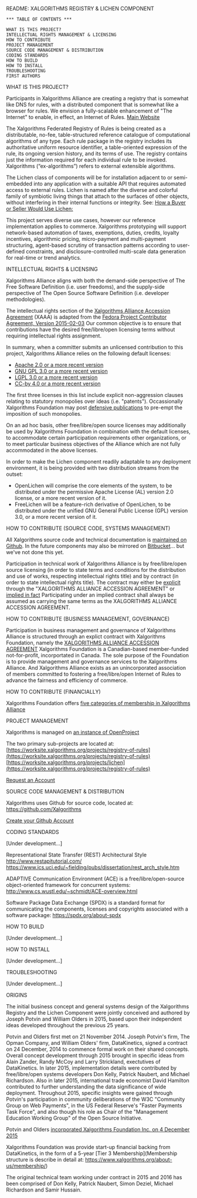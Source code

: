 README: XALGORITHMS REGISTRY & LICHEN COMPONENT

    *** TABLE OF CONTENTS ***

    WHAT IS THIS PROJECT?
    INTELLECTUAL RIGHTS MANAGEMENT & LICENSING
    HOW TO CONTRIBUTE
    PROJECT MANAGEMENT
    SOURCE CODE MANAGEMENT & DISTRIBUTION
    CODING STANDARDS
    HOW TO BUILD
    HOW TO INSTALL
    TROUBLESHOOTING
    FIRST AUTHORS


WHAT IS THIS PROJECT?

Participants in Xalgorithms Alliance are creating a registry that is somewhat like DNS for rules, with a distributed component that is somewhat like a browser for rules. We envision a fully-scalable enhancement of "The Internet" to enable, in effect, an Internet of Rules. [Main Website](https://www.xalgorithms.org/)

The Xalgorithms Federated Registry of Rules is being created as a distributable, no-fee, table-structured reference catalogue of computational algorithms of any type. Each rule package in the registry includes its authoritative uniform resource identifier, a table-oriented expression of the rule, its ongoing version history, and its terms of use. The registry contains just the information required for each individual rule to be invoked. Xalgorithms (“ex-algorithms”) refers to external extensible algorithms. 

The Lichen class of components will be for installation adjacent to or semi-embedded into any application with a suitable API that requires automated access to external rules. Lichen is named after the diverse and colorful family of symbiotic living things that attach to the surfaces of other objects, without interfering in their internal functions or integrity. See: [How a Buyer or Seller Would Use Lichen:](https://github.com/Xalgorithms/xa-arch/wiki/How-a-Buyer-or-Seller-Would-Use-Lichen)

This project serves diverse use cases, however our reference implementation applies to commerce. Xalgorithms prototyping will support network-based automation of taxes, exemptions, duties, credits, loyalty incentives, algorithmic pricing, micro-payment and multi-payment structuring, agent-based scrutiny of transaction patterns according to user-defined constraints, and disclosure-controlled multi-scale data generation for real-time or trend analytics.

INTELLECTUAL RIGHTS & LICENSING

Xalgorithms Alliance aligns with both the demand-side perspective of The Free Software Definition (i.e. user freedoms), and the supply-side perspective of The Open Source Software Definition (i.e. developer methodologies).

The intellectual rights section of the [Xalgorithms Alliance Accession Agreement](https://www.xalgorithms.org/about-us/membership/) (XAAA) is adapted from the [Fedora Project Contributor Agreement, Version 2015-02-03](https://fedoraproject.org/wiki/Legal:Fedora_Project_Contributor_Agreement?rd=Legal:FPCA)  Our common objective is to ensure that contributions have the desired free/libre/open licensing terms without requiring intellectual rights assignment. 

In summary, when a committer submits an unlicensed contribution to this project, Xalgorithms Alliance relies on the following default licenses:
* [Apache 2.0 or a more recent version](https://www.apache.org/licenses/LICENSE-2.0)
* [GNU GPL 3.0 or a more recent version](https://www.gnu.org/licenses/gpl-3.0.en.html)
* [LGPL 3.0 or a more recent version](https://www.gnu.org/licenses/lgpl.html)
* [CC-by 4.0 or a more recent version](https://creativecommons.org/licenses/by/4.0/)

The first three licenses in this list include explicit non-aggression clauses relating to statutory monopolies over ideas (i.e. "patents"). Occassionally Xalgorithms Foundation may post [defensive publications](http://www.defensivepublications.org/) to pre-empt the imposition of such monopolies.

On an ad hoc basis, other free/libre/open source licenses may additionally be used by Xalgorithms Foundation in combination with the default licenses, to accommodate certain participation requirements other organizations, or to meet particular business objectives of the Alliance which are not fully accommodated in the above licenses.

In order to make the Lichen component readily adaptable to any deployment environment, it is being provided with two distribution streams from the outset:
* OpenLichen will comprise the core elements of the system, to be distributed under the permissive Apache License (AL) version 2.0 license, or a more recent version of it.
* FreeLichen will be a feature-rich derivative of OpenLichen, to be distributed under the unified GNU General Public License (GPL) version 3.0, or a more recent version of it.

HOW TO CONTRIBUTE (SOURCE CODE, SYSTEMS MANAGEMENT)

All Xalgorithms source code and technical documentation is [maintained on Github](/Xalgorithms). In the future components may also be mirrored on [Bitbucket](https://bitbucket.org/)... but we've not done this yet.

Participation in technical work of Xalgorithms Alliance is by free/libre/open source licensing (in order to state terms and conditions for the distribution and use of works, respecting intellectual rights title) and by contract (in order to state intellectual rights title). The contract may either be [explicit](https://www.xalgorithms.org/about-us/membership/) through the "XALGORITHMS ALLIANCE ACCESSION AGREEMENT" or [implied in fact](https://www.law.cornell.edu/wex/contract_implied_in_fact)  Participating under an implied contract shall always be assumed as carrying the same terms as the XALGORITHMS ALLIANCE ACCESSION AGREEMENT.

HOW TO CONTRIBUTE (BUSINESS MANAGEMENT, GOVERNANCE)

Participation in business management and governance of Xalgorithms Alliance is structured through an explict contract with Xalgorithms Foundation, namely the [XALGORITHMS ALLIANCE ACCESSION AGREEMENT](https://www.xalgorithms.org/about-us/membership/) 
Xalgorithms Foundation is a Canadian-based member-funded not-for-profit, incorportated in Canada. The sole purpose of the Foundation is to provide management and governance services to the Xalgorithms Alliance. And Xalgorithms Alliance exists as an unincorporated association of members committed to fostering a free/libre/open Internet of Rules to advance the fairness and efficiency of commerce.  

HOW TO CONTRIBUTE (FINANCIALLY)

Xalgorithms Foundation offers [five categories of membership in Xalgorithms Alliance](https://www.xalgorithms.org/about-us/membership/)

PROJECT MANAGEMENT

Xalgorithms is managed on [an instance of OpenProject](https://worksite.xalgorithms.org)

The two primary sub-projects are located at:
[https://worksite.xalgorithms.org/projects/registry-of-rules](https://worksite.xalgorithms.org/projects/registry-of-rules)
[https://worksite.xalgorithms.org/projects/lichen](https://worksite.xalgorithms.org/projects/registry-of-rules)

[Request an Account](https://worksite.xalgorithms.org/account/register)

SOURCE CODE MANAGEMENT & DISTRIBUTION

Xalgorithms uses Github for source code, located at:
https://github.com/Xalgorithms

[Create your Github Account](https://github.com/join?)

CODING STANDARDS

[Under development...]

Representational State Transfer (REST) Architectural Style 
http://www.restapitutorial.com/
https://www.ics.uci.edu/~fielding/pubs/dissertation/rest_arch_style.htm

ADAPTIVE Communication Environment (ACE) is a free/libre/open-source object-oriented framework for concurrent systems: http://www.cs.wustl.edu/~schmidt/ACE-overview.html

Software Package Data Exchange (SPDX) is a standard format for communicating the components, licenses and copyrights associated with a software package:
https://spdx.org/about-spdx

HOW TO BUILD

[Under development...]

HOW TO INSTALL

[Under development...]

TROUBLESHOOTING

[Under development...]

ORIGINS 

The initial business concept and general systems design of the Xalgorithms Registry and the Lichen Component were jointly conceived and authored by Joseph Potvin and William Olders in 2015, based upon their independent ideas developed throughout the previous 25 years. 

Potvin and Olders first met on 21 November 2014. Joseph Potvin's firm, The Opman Company, and William Olders' firm, DataKinetics, signed a contract on 24 December, 2014 to commence formal work on their shared concepts. Overall concept development through 2015 brought in specific ideas from Alain Zander, Randy McCoy and Larry Strickland, exectutives of DataKinetics. In later 2015, implementation details were contributed by free/libre/open systems developers Don Kelly, Patrick Naubert, and Michael Richardson. Also in later 2015, international trade economist David Hamilton contributed to further understanding the data significance of wide deployment. Throughout 2015, specific insights were gained through Potvin's participation in community deliberations of the W3C "Community Group on Web Payments", in the US Federal Reserve's "Faster Payments Task Force", and also though his role as Chair of the "Management Education Working Group" of the Open Source Initiative.

Potvin and Olders [incorporated Xalgorithms Foundation Inc. on 4 December 2015](https://www.ic.gc.ca/app/scr/cc/CorporationsCanada/fdrlCrpDtls.html?corpId=9537775&V_TOKEN=1458033564814&crpNm=xalgorithms&crpNmbr=&bsNmbr=)

Xalgorithms Foundation was provide start-up financial backing from DataKinetics, in the form of a 5-year [Tier 3 Membership](Membership structure is describe in detail at: https://www.xalgorithms.org/about-us/membership/)

The original technical team working under contract in 2015 and 2016 has been comprised of Don Kelly, Patrick Naubert, Simon Deziel, Michael Richardson and Samir Hussain. 

